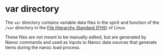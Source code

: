 # var directory

The `var` directory contains variable data files in the spirit and function of
the `/var` directory in the [File Hierarchy Standard (FHS)] of Linux.

These files are not meant to be manually edited, but are generated by Nanoc
commands and used as inputs to Nanoc data sources that generate items during
the nanoc load process.

[File Hierarchy Standard (FHS)]: https://en.wikipedia.org/wiki/Filesystem_Hierarchy_Standard
